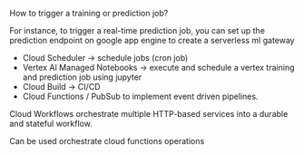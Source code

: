 
How to trigger a training or prediction job?

For instance, to trigger a real-time prediction job, you can set up the prediction endpoint on google app engine to create a serverless ml gateway

- Cloud Scheduler -> schedule jobs (cron job)
- Vertex AI Managed Notebooks -> execute and schedule a vertex training and prediction job using jupyter
- Cloud Build -> CI/CD
- Cloud Functions / PubSub to implement event driven pipelines.

Cloud Workflows orchestrate multiple HTTP-based services into a durable and stateful workflow.

Can be used orchestrate cloud functions operations